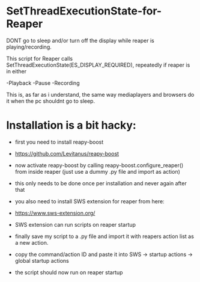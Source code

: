 # SetThreadExecutionState-for-Reaper
DONT go to sleep and/or turn off the display while reaper is playing/recording.


This script for Reaper calls SetThreadExecutionState(ES_DISPLAY_REQUIRED), repeatedly if reaper is in either 

-Playback
-Pause 
-Recording

This is, as far as i understand, the same way mediaplayers and browsers do it when the pc shouldnt go to sleep.  

# Installation is a bit hacky: 

- first you need to install reapy-boost
- https://github.com/Levitanus/reapy-boost

- now activate reapy-boost by calling reapy-boost.configure_reaper() from inside reaper (just use a dummy .py file and import as action)
- this only needs to be done once per installation and never again after that

- you also need to install SWS extension for reaper from here:
- https://www.sws-extension.org/
- SWS extension can run scripts on reaper startup

- finally save my script to a .py file and import it with reapers action list as a new action.
- copy the command/action ID and paste it into SWS -> startup actions -> global startup actions
- the script should now run on reaper startup


